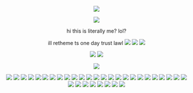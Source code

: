 <div id="header" align="center">

![](https://komarev.com/ghpvc/?username=nineteendays&color=9BB1C6&label=freak+count&abbreviated=true&base=20)

<p align="center">
<img src="https://i.pinimg.com/736x/40/36/81/4036816d7f0e48dc6505978627554c08.jpg"> 
</p>
hi this is literally me? lol? 
</p>


<div id="header" align="center">


ill retheme ts one day trust lawl [<img src="https://files.catbox.moe/1kq266.png">](https://rentry.co/nineteendays) [<img src="https://files.catbox.moe/c48p8v.png">](https://rentry.co/soph) [<img src="https://files.catbox.moe/cxzffp.png">](https://yoojoonghyuk.atabook.org/)
</p>

[<img src="https://files.catbox.moe/ky0v99.png">](https://rentry.co/naiad) [<img src="https://files.catbox.moe/98rntm.png">](https://rentry.co/aug3)
</p>


<img src="https://files.catbox.moe/85zblk.png">
</p>
<img src="https://files.catbox.moe/dkxphm.png"> <img src="https://files.catbox.moe/zz6j89.png"> <img src="https://files.catbox.moe/zw69d1.png"> <img src="https://files.catbox.moe/uuafkh.png"> <img src="https://files.catbox.moe/sxzeeo.png"> <img src="https://files.catbox.moe/mitnw0.png"> <img src="https://files.catbox.moe/y5f9up.png"> <img src="https://files.catbox.moe/5ogxcf.png"> <img src="https://files.catbox.moe/9fbvjv.png"> <img src="https://files.catbox.moe/am8hgy.png"> <img src="https://files.catbox.moe/mkv9a2.png"> <img src="https://files.catbox.moe/ihtwui.png"> <img src="https://files.catbox.moe/9gkas9.png"> <img src="https://files.catbox.moe/u3o07z.png"> <img src="https://files.catbox.moe/5vjbi0.png"> <img src="https://files.catbox.moe/gksmxp.png"> <img src="https://files.catbox.moe/14mwyl.png"> <img src="https://files.catbox.moe/xibps5.png"> <img src="https://files.catbox.moe/n864p5.png"> <img src="https://files.catbox.moe/cepni0.png"> <img src="https://files.catbox.moe/wbhlvx.png"> <img src="https://files.catbox.moe/axcpxo.png"> <img src="https://files.catbox.moe/xfkmd2.png"> <img src="https://files.catbox.moe/x45467.png"> <img src="https://files.catbox.moe/ibkxlf.png"> <img src="https://files.catbox.moe/yfb3o0.png"> <img src="https://files.catbox.moe/p0plcd.png"> <img src="https://files.catbox.moe/gjz4vw.png"> <img src="https://files.catbox.moe/6vck9e.png"> <img src="https://files.catbox.moe/4fzw4i.png"> <img src="https://files.catbox.moe/uklnbo.png"> <img src="https://files.catbox.moe/gh7z83.png"> <img src="https://files.catbox.moe/h6eb9k.png">
</p>

<p align="center"
